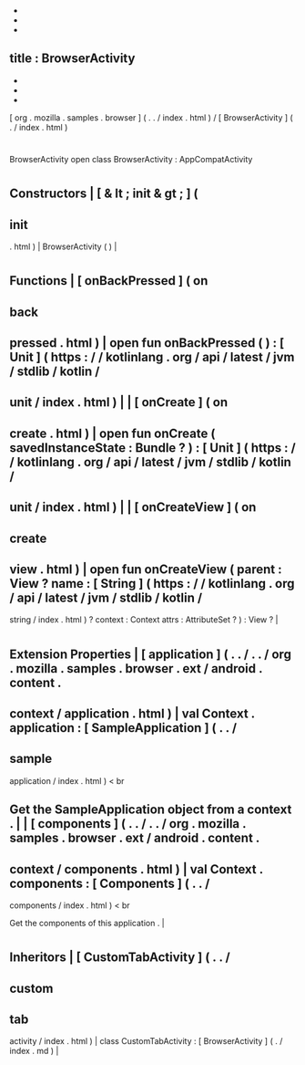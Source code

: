 -
-
-
title
:
BrowserActivity
-
-
-
-
[
org
.
mozilla
.
samples
.
browser
]
(
.
.
/
index
.
html
)
/
[
BrowserActivity
]
(
.
/
index
.
html
)
#
BrowserActivity
open
class
BrowserActivity
:
AppCompatActivity
#
#
#
Constructors
|
[
&
lt
;
init
&
gt
;
]
(
-
init
-
.
html
)
|
BrowserActivity
(
)
|
#
#
#
Functions
|
[
onBackPressed
]
(
on
-
back
-
pressed
.
html
)
|
open
fun
onBackPressed
(
)
:
[
Unit
]
(
https
:
/
/
kotlinlang
.
org
/
api
/
latest
/
jvm
/
stdlib
/
kotlin
/
-
unit
/
index
.
html
)
|
|
[
onCreate
]
(
on
-
create
.
html
)
|
open
fun
onCreate
(
savedInstanceState
:
Bundle
?
)
:
[
Unit
]
(
https
:
/
/
kotlinlang
.
org
/
api
/
latest
/
jvm
/
stdlib
/
kotlin
/
-
unit
/
index
.
html
)
|
|
[
onCreateView
]
(
on
-
create
-
view
.
html
)
|
open
fun
onCreateView
(
parent
:
View
?
name
:
[
String
]
(
https
:
/
/
kotlinlang
.
org
/
api
/
latest
/
jvm
/
stdlib
/
kotlin
/
-
string
/
index
.
html
)
?
context
:
Context
attrs
:
AttributeSet
?
)
:
View
?
|
#
#
#
Extension
Properties
|
[
application
]
(
.
.
/
.
.
/
org
.
mozilla
.
samples
.
browser
.
ext
/
android
.
content
.
-
context
/
application
.
html
)
|
val
Context
.
application
:
[
SampleApplication
]
(
.
.
/
-
sample
-
application
/
index
.
html
)
<
br
>
Get
the
SampleApplication
object
from
a
context
.
|
|
[
components
]
(
.
.
/
.
.
/
org
.
mozilla
.
samples
.
browser
.
ext
/
android
.
content
.
-
context
/
components
.
html
)
|
val
Context
.
components
:
[
Components
]
(
.
.
/
-
components
/
index
.
html
)
<
br
>
Get
the
components
of
this
application
.
|
#
#
#
Inheritors
|
[
CustomTabActivity
]
(
.
.
/
-
custom
-
tab
-
activity
/
index
.
html
)
|
class
CustomTabActivity
:
[
BrowserActivity
]
(
.
/
index
.
md
)
|
